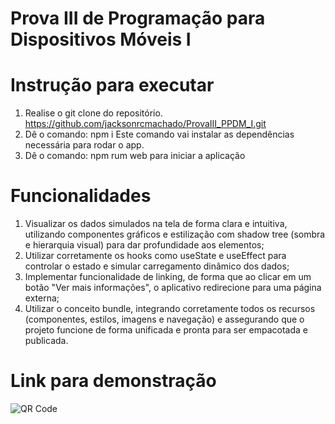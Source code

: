 # Prova III de Programação para Dispositivos Móveis I
# Instrução para executar
1) Realise o git clone do repositório.
   https://github.com/jacksonrcmachado/ProvaIII_PPDM_I.git
2) Dê o comando: npm i
   Este comando vai instalar as dependências necessária para rodar o app.
3) Dê o comando: npm rum web para iniciar a aplicação
# Funcionalidades
1) Visualizar os dados simulados na tela de forma clara e intuitiva, utilizando componentes gráficos e estilização com shadow tree (sombra e hierarquia visual) para dar profundidade aos elementos;
2) Utilizar corretamente os hooks como useState e useEffect para controlar o estado e simular carregamento dinâmico dos dados;
3) Implementar funcionalidade de linking, de forma que ao clicar em um botão "Ver mais informações", o aplicativo redirecione para uma página externa;
4) Utilizar o conceito bundle, integrando corretamente todos os recursos (componentes, estilos, imagens e navegação) e assegurando que o projeto funcione de forma unificada e pronta para ser empacotada e publicada.


# Link para demonstração
![QR Code](assets/img.png)
